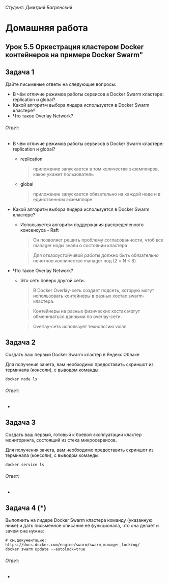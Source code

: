 *Студент: Дмитрий Багрянский*

# Домашняя работа

## Урок 5.5 Оркестрация кластером Docker контейнеров на примере Docker Swarm"

## Задача 1

Дайте письменые ответы на следующие вопросы:

- В чём отличие режимов работы сервисов в Docker Swarm кластере: replication и global?
- Какой алгоритм выбора лидера используется в Docker Swarm кластере?
- Что такое Overlay Network?


###### Ответ:

* В чём отличие режимов работы сервисов в Docker Swarm кластере: replication и global?
  * replication
    > приложение запускается в том количестве экземпляров, какое укажет пользователь

  * global
    > приложение запускается обязательно на каждой ноде и в единственном экземпляре

* Какой алгоритм выбора лидера используется в Docker Swarm кластере?
  * Используется алгоритм поддержания распределенного консенсуса - Raft
    > Он позволяет решить проблему согласованности, чтоб все manager ноды знали о состоянии кластера

    > Для отказоустойчивой работы должно быть обязательно нечетное колличество manager нод (2 < N < 8)

* Что такое Overlay Network?
  * Это сеть поверх другой сети.
    > В Docker Overlay-сеть создает подсеть, которую могут использовать контейнеры в разных хостах swarm-кластера.

    > Контейнеры на разных физических хостах могут обмениваться данными по overlay-сети.

    > Overlay-сеть использует технологию vxlan
  
## Задача 2

Создать ваш первый Docker Swarm кластер в Яндекс.Облаке

Для получения зачета, вам необходимо предоставить скриншот из терминала (консоли), с выводом команды:
```
docker node ls
```

###### Ответ:

*


## Задача 3

Создать ваш первый, готовый к боевой эксплуатации кластер мониторинга, состоящий из стека микросервисов.

Для получения зачета, вам необходимо предоставить скриншот из терминала (консоли), с выводом команды:
```
docker service ls
```

###### Ответ:

*


## Задача 4 (*)

Выполнить на лидере Docker Swarm кластера команду (указанную ниже) и дать письменное описание её функционала, что она делает и зачем она нужна:
```
# см.документацию: https://docs.docker.com/engine/swarm/swarm_manager_locking/
docker swarm update --autolock=true
```

###### Ответ:

*
